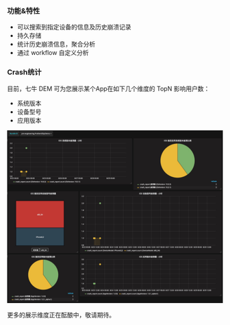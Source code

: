 ### 功能&特性

* 可以搜索到指定设备的信息及历史崩溃记录
* 持久存储
* 统计历史崩溃信息，聚合分析
* 通过 workflow 自定义分析

### Crash统计

目前，七牛 DEM 可为您展示某个App在如下几个维度的 TopN 影响用户数：

* 系统版本
* 设备型号
* 应用版本

![](_media/crash-analysis-grafana.jpg)

更多的展示维度正在酝酿中，敬请期待。